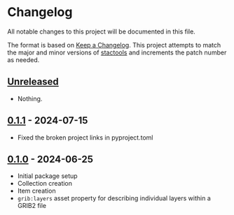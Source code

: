 # Changelog

All notable changes to this project will be documented in this file.

The format is based on [Keep a Changelog](https://keepachangelog.com/en/1.0.0/).
This project attempts to match the major and minor versions of
[stactools](https://github.com/stac-utils/stactools) and increments the patch
number as needed.

## [Unreleased]

- Nothing.

[Unreleased]: <https://github.com/stactools-packages/noaa-hrrr/tree/main/>

## [0.1.1] - 2024-07-15

- Fixed the broken project links in pyproject.toml

## [0.1.0] - 2024-06-25

- Initial package setup
- Collection creation
- Item creation
- `grib:layers` asset property for describing individual layers within a GRIB2 file

[0.1.1]: <https://github.com/developmentseed/noaa-hrrr/releases/tag/0.1.1>
[0.1.0]: <https://github.com/developmentseed/noaa-hrrr/releases/tag/0.1.0>
